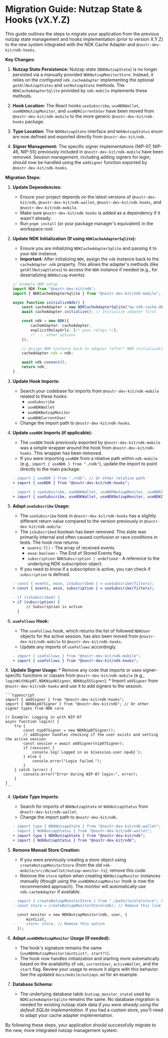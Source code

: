 # Migration Guide: Nutzap State & Hooks (vX.Y.Z)

This guide outlines the steps to migrate your application from the previous nutzap state management and hooks implementation (prior to version X.Y.Z) to the new system integrated with the NDK Cache Adapter and `@nostr-dev-kit/ndk-hooks`.

**Key Changes:**

1.  **Nutzap State Persistence:** Nutzap state (`NDKNutzapState`) is no longer persisted via a manually provided `NDKNutzapMonitorStore`. Instead, it relies on the configured `ndk.cacheAdapter` implementing the optional `getAllNutzapStates` and `setNutzapState` methods. The `NDKCacheAdapterSqlite` provided by `ndk-mobile` implements these methods.
2.  **Hook Location:** The React hooks `useSubscribe`, `useNDKWallet`, `useNDKNutzapMonitor`, and `useNDKCurrentUser` have been moved from `@nostr-dev-kit/ndk-mobile` to the more generic `@nostr-dev-kit/ndk-hooks` package.
3.  **Type Location:** The `NDKNutzapState` interface and `NdkNutzapStatus` enum are now defined and exported directly from `@nostr-dev-kit/ndk`.

4.  **Signer Management:** The specific signer implementations (NIP-07, NIP-46, NIP-55) previously included in `@nostr-dev-kit/ndk-mobile` have been removed. Session management, including adding signers for login, should now be handled using the `addSigner` function exported by `@nostr-dev-kit/ndk-hooks`.

**Migration Steps:**

1.  **Update Dependencies:**
    *   Ensure your project depends on the latest versions of `@nostr-dev-kit/ndk`, `@nostr-dev-kit/ndk-wallet`, `@nostr-dev-kit/ndk-hooks`, and `@nostr-dev-kit/ndk-mobile`.
    *   Make sure `@nostr-dev-kit/ndk-hooks` is added as a dependency if it wasn't already.
    *   Run `pnpm install` (or your package manager's equivalent) in the workspace root.

2.  **Update NDK Initialization (If using `NDKCacheAdapterSqlite`):**
    *   Ensure you are initializing `NDKCacheAdapterSqlite` and passing it to your `NDK` instance.
    *   **Important:** After initializing `NDK`, assign the `ndk` instance back to the `cacheAdapter.ndk` property. This allows the adapter's methods (like `getAllNutzapStates`) to access the `NDK` instance if needed (e.g., for deserializing `NDKNutzap` events).

    ```typescript
    // Example NDK setup
    import NDK from "@nostr-dev-kit/ndk";
    import { NDKCacheAdapterSqlite } from "@nostr-dev-kit/ndk-mobile";

    async function initializeNdk() {
        const cacheAdapter = new NDKCacheAdapterSqlite("my-ndk-cache.db");
        await cacheAdapter.initialize(); // Initialize adapter first

        const ndk = new NDK({
            cacheAdapter: cacheAdapter,
            explicitRelayUrls: [/* your relays */],
            // ... other options
        });

        // Assign NDK instance back to adapter *after* NDK initialization
        cacheAdapter.ndk = ndk;

        await ndk.connect();
        return ndk;
    }
    ```

3.  **Update Hook Imports:**
    *   Search your codebase for imports from `@nostr-dev-kit/ndk-mobile` related to these hooks:
        *   `useSubscribe`
        *   `useNDKWallet`
        *   `useNDKNutzapMonitor`
        *   `useNDKCurrentUser`
    *   Change the import path to `@nostr-dev-kit/ndk-hooks`.

5.  **Update `useNDK` Imports (if applicable):**
    *   The `useNDK` hook previously exported by `@nostr-dev-kit/ndk-mobile` was a simple wrapper around the hook from `@nostr-dev-kit/ndk-hooks`. This wrapper has been removed.
    *   If you were importing `useNDK` from a relative path within `ndk-mobile` (e.g., `import { useNDK } from "./ndk"`), update the import to point directly to the main package:

    ```diff
    - import { useNDK } from "./ndk"; // Or other relative path
    + import { useNDK } from "@nostr-dev-kit/ndk-hooks";
    ```

    ```diff
    - import { useSubscribe, useNDKWallet, useNDKNutzapMonitor, useNDKCurrentUser } from "@nostr-dev-kit/ndk-mobile";
    + import { useSubscribe, useNDKWallet, useNDKNutzapMonitor, useNDKCurrentUser } from "@nostr-dev-kit/ndk-hooks";
    ```


5.  **Adapt `useSubscribe` Usage:**
    *   The `useSubscribe` hook in `@nostr-dev-kit/ndk-hooks` has a slightly different return value compared to the version previously in `@nostr-dev-kit/ndk-mobile`.
    *   The `isSubscribed` boolean has been removed. This state was primarily internal and often caused confusion or race conditions in tests. The hook now returns:
        *   `events`: `T[]` - The array of received events.
        *   `eose`: `boolean` - The End of Stored Events flag.
        *   `subscription`: `NDKSubscription | undefined` - A reference to the underlying NDK subscription object.
    *   If you need to know if a subscription is active, you can check if `subscription` is defined.

    ```diff
    - const { events, eose, isSubscribed } = useSubscribe(filters);
    + const { events, eose, subscription } = useSubscribe(filters);

    - if (isSubscribed) {
    + if (subscription) {
          // Subscription is active
      }
    ```



9.  **`useFollows` Hook:**
    *   The `useFollows` hook, which returns the list of followed `NDKUser` objects for the active session, has also been moved from `@nostr-dev-kit/ndk-mobile` to `@nostr-dev-kit/ndk-hooks`.
    *   Update any imports of `useFollows` accordingly.

    ```diff
    - import { useFollows } from "@nostr-dev-kit/ndk-mobile";
    + import { useFollows } from "@nostr-dev-kit/ndk-hooks";
    ```

X.  **Update Signer Usage:**
    *   Remove any code that imports or uses signer-specific functions or classes from `@nostr-dev-kit/ndk-mobile` (e.g., `loginWithNip07`, `NDKNip46Signer`, `NDKNip55Signer`).
    *   Import `addSigner` from `@nostr-dev-kit/ndk-hooks` and use it to add signers to the session.

    ```typescript
    import { addSigner } from "@nostr-dev-kit/ndk-hooks";
    import { NDKNip07Signer } from "@nostr-dev-kit/ndk"; // Or other signer types from NDK core

    // Example: Logging in with NIP-07
    async function login() {
        try {
            const nip07Signer = new NDKNip07Signer();
            // addSigner handles checking if the user exists and setting the active session
            const session = await addSigner(nip07Signer);
            if (session) {
                console.log(`Logged in as ${session.user.npub}`);
            } else {
                console.error("Login failed.");
            }
        } catch (error) {
            console.error("Error during NIP-07 login:", error);
        }
    }
    ```


4.  **Update Type Imports:**
    *   Search for imports of `NDKNutzapState` or `NdkNutzapStatus` from `@nostr-dev-kit/ndk-wallet`.
    *   Change the import path to `@nostr-dev-kit/ndk`.

    ```diff
    - import type { NDKNutzapState } from "@nostr-dev-kit/ndk-wallet";
    - import { NdkNutzapStatus } from "@nostr-dev-kit/ndk-wallet";
    + import type { NDKNutzapState } from "@nostr-dev-kit/ndk";
    + import { NdkNutzapStatus } from "@nostr-dev-kit/ndk";
    ```

6.  **Remove Manual Store Creation:**
    *   If you were previously creating a store object using `createNutzapMonitorStore` (from the old `ndk-mobile/src/db/wallet/nutzap-monitor.ts`), remove this code.
    *   Remove the `store` option when creating `NDKNutzapMonitor` instances manually (though using the `useNDKNutzapMonitor` hook is now the recommended approach). The monitor will automatically use `ndk.cacheAdapter` if available.

    ```diff
    - import { createNutzapMonitorStore } from "./path/to/old/store"; // Remove this import
    - const store = createNutzapMonitorStore(ndk); // Remove this line

      const monitor = new NDKNutzapMonitor(ndk, user, {
          mintList,
    -     store: store, // Remove this option
      });
    ```

7.  **Adapt `useNDKNutzapMonitor` Usage (If needed):**
    *   The hook's signature remains the same (`useNDKNutzapMonitor(mintList?, start?)`).
    *   The hook now handles initialization and starting more automatically based on the availability of `ndk`, `currentUser`, `activeWallet`, and the `start` flag. Review your usage to ensure it aligns with this behavior. See the updated `docs/mobile/nutzaps.md` for an example.

8.  **Database Schema:**
    *   The underlying database table (`nutzap_monitor_state`) used by `NDKCacheAdapterSqlite` remains the same. No database migration is needed for existing nutzap state data *if you were already using the default SQLite implementation*. If you had a custom store, you'll need to adapt your cache adapter implementation.

By following these steps, your application should successfully migrate to the new, more integrated nutzap management system.